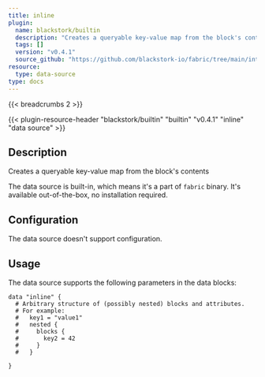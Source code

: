 ```yaml
---
title: inline
plugin:
  name: blackstork/builtin
  description: "Creates a queryable key-value map from the block's contents"
  tags: []
  version: "v0.4.1"
  source_github: "https://github.com/blackstork-io/fabric/tree/main/internal/builtin/"
resource:
  type: data-source
type: docs
---
```


{{< breadcrumbs 2 >}}

{{< plugin-resource-header "blackstork/builtin" "builtin" "v0.4.1" "inline" "data source" >}}

## Description
Creates a queryable key-value map from the block's contents

The data source is built-in, which means it's a part of `fabric` binary. It's available out-of-the-box, no installation required.

## Configuration

The data source doesn't support configuration.

## Usage

The data source supports the following parameters in the data blocks:

```hcl
data "inline" {
  # Arbitrary structure of (possibly nested) blocks and attributes.
  # For example:
  #   key1 = "value1"
  #   nested {
  #     blocks {
  #       key2 = 42
  #     }
  #   }

}
```